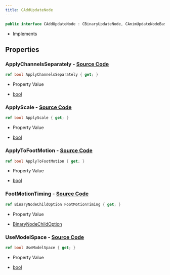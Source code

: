 ```yaml
---
title: CAddUpdateNode
---
```


```csharp
public interface CAddUpdateNode : CBinaryUpdateNode, CAnimUpdateNodeBase, ISchemaClass<CAnimUpdateNodeBase>, ISchemaClass<CBinaryUpdateNode>, ISchemaClass<CAddUpdateNode>, ISchemaField, ISchemaClass, INativeHandle
```

- Implements

## Properties

### **ApplyChannelsSeparately** - [Source Code](https://github.com/swiftly-solution/swiftlys2/blob/main/managed/src/SwiftlyS2.Generated/Schemas/Interfaces/CAddUpdateNode.cs#L20)

```csharp
ref bool ApplyChannelsSeparately { get; }
```

- Property Value

- [bool](https://learn.microsoft.com/dotnet/api/system.boolean)

### **ApplyScale** - [Source Code](https://github.com/swiftly-solution/swiftlys2/blob/main/managed/src/SwiftlyS2.Generated/Schemas/Interfaces/CAddUpdateNode.cs#L24)

```csharp
ref bool ApplyScale { get; }
```

- Property Value

- [bool](https://learn.microsoft.com/dotnet/api/system.boolean)

### **ApplyToFootMotion** - [Source Code](https://github.com/swiftly-solution/swiftlys2/blob/main/managed/src/SwiftlyS2.Generated/Schemas/Interfaces/CAddUpdateNode.cs#L18)

```csharp
ref bool ApplyToFootMotion { get; }
```

- Property Value

- [bool](https://learn.microsoft.com/dotnet/api/system.boolean)

### **FootMotionTiming** - [Source Code](https://github.com/swiftly-solution/swiftlys2/blob/main/managed/src/SwiftlyS2.Generated/Schemas/Interfaces/CAddUpdateNode.cs#L16)

```csharp
ref BinaryNodeChildOption FootMotionTiming { get; }
```

- Property Value

- [BinaryNodeChildOption](/docs/api/shared/schemadefinitions/binarynodechildoption)

### **UseModelSpace** - [Source Code](https://github.com/swiftly-solution/swiftlys2/blob/main/managed/src/SwiftlyS2.Generated/Schemas/Interfaces/CAddUpdateNode.cs#L22)

```csharp
ref bool UseModelSpace { get; }
```

- Property Value

- [bool](https://learn.microsoft.com/dotnet/api/system.boolean)

